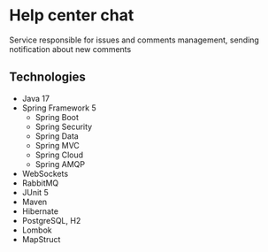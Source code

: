 # Help center chat
Service responsible for issues and comments management, sending notification about new comments
## Technologies
- Java 17
- Spring Framework 5
  - Spring Boot
  - Spring Security  
  - Spring Data
  - Spring MVC 
  - Spring Cloud
  - Spring AMQP
- WebSockets
- RabbitMQ
- JUnit 5
- Maven
- Hibernate
- PostgreSQL, H2
- Lombok 
- MapStruct 
